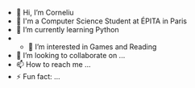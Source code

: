 - 👋 Hi, I’m Corneliu
- 🏫 I'm a Computer Science Student at ÉPITA in Paris
- 🌱 I’m currently learning Python
- - 👀 I’m interested in Games and Reading
- 💞️ I’m looking to collaborate on ...
- 📫 How to reach me ...
- ⚡ Fun fact: ...

<!---
Corneliu-Ciugurean/Corneliu-Ciugurean is a ✨ special ✨ repository because its `README.md` (this file) appears on your GitHub profile.
You can click the Preview link to take a look at your changes.
--->
